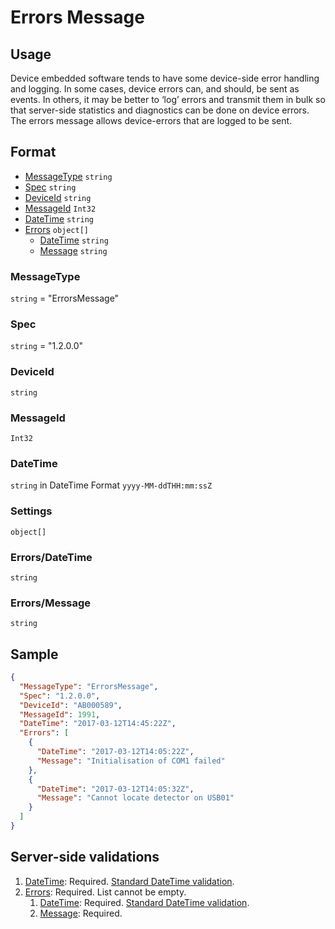 # Errors Message
## Usage
Device embedded software tends to have some device-side error handling and logging. In some cases, device errors can, and should, be sent as events. In others, it may be better to ‘log’ errors and transmit them in bulk so that server-side statistics and diagnostics can be done on device errors. The errors message allows device-errors that are logged to be sent.

## Format
* [MessageType](#messagetype) ```string```
* [Spec](#spec) ```string```
* [DeviceId](#deviceid) ```string```
* [MessageId](#messageid) ```Int32```
* [DateTime](#datetime) ```string```
* [Errors](#errors) ```object[]```
    * [DateTime](#errorsdatetime) ```string```
    * [Message](#errorsmessage) ```string``` 

### MessageType
```string``` = "ErrorsMessage"
### Spec
```string``` = "1.2.0.0"
### DeviceId
```string``` 
### MessageId
```Int32```
### DateTime
```string``` in DateTime Format ```yyyy-MM-ddTHH:mm:ssZ```
### Settings
```object[]```
### Errors/DateTime
```string```

### Errors/Message
```string```

## Sample
```JSON
{
  "MessageType": "ErrorsMessage",
  "Spec": "1.2.0.0",
  "DeviceId": "AB000589",
  "MessageId": 1991,
  "DateTime": "2017-03-12T14:45:22Z",
  "Errors": [
    {
      "DateTime": "2017-03-12T14:05:22Z",
      "Message": "Initialisation of COM1 failed"
    },
    {
      "DateTime": "2017-03-12T14:05:32Z",
      "Message": "Cannot locate detector on USB01"
    }
  ]
}
```

## Server-side validations
1.	[DateTime](#datetime): Required. [Standard DateTime validation](../00-UsageNotes/DateTime-Formatting.md#standardddateTimevalidation).
2.	[Errors](#errors): Required. List cannot be empty.
    1. [DateTime](#errorsdatetime): Required. [Standard DateTime validation](../00-UsageNotes/DateTime-Formatting.md#standardddateTimevalidation).
    2. [Message](#errorsmessage): Required.
